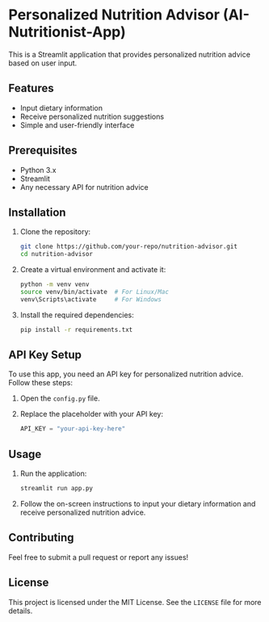 # Personalized Nutrition Advisor (AI-Nutritionist-App)

This is a Streamlit application that provides personalized nutrition advice based on user input. 

## Features
- Input dietary information
- Receive personalized nutrition suggestions
- Simple and user-friendly interface

## Prerequisites

- Python 3.x
- Streamlit
- Any necessary API for nutrition advice

## Installation

1. Clone the repository:

    ```bash
    git clone https://github.com/your-repo/nutrition-advisor.git
    cd nutrition-advisor
    ```

2. Create a virtual environment and activate it:

    ```bash
    python -m venv venv
    source venv/bin/activate  # For Linux/Mac
    venv\Scripts\activate     # For Windows
    ```

3. Install the required dependencies:

    ```bash
    pip install -r requirements.txt
    ```

## API Key Setup

To use this app, you need an API key for personalized nutrition advice. Follow these steps:

1. Open the `config.py` file.
2. Replace the placeholder with your API key:

    ```python
    API_KEY = "your-api-key-here"
    ```

## Usage

1. Run the application:

    ```bash
    streamlit run app.py
    ```

2. Follow the on-screen instructions to input your dietary information and receive personalized nutrition advice.

## Contributing

Feel free to submit a pull request or report any issues!

## License

This project is licensed under the MIT License. See the `LICENSE` file for more details.
